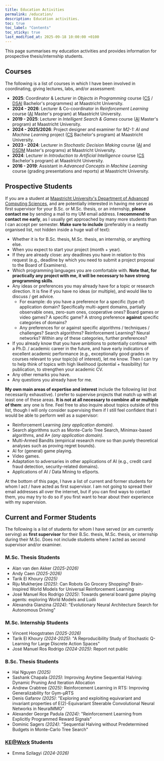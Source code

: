 ```yaml
---
title: Education Activities
permalink: /education/
description: Education activities.
toc: true
toc_label: "Contents"
toc_sticky: true
last_modified_at: 2025-09-18 10:00:00 +0100
---
```


This page summarises my education activities and provides information for prospective thesis/internship students.

## Courses

The following is a list of courses in which I have been involved in coordinating, giving lectures, labs, and/or assessment:

- **2025**: Coordinator & Lecturer in *Objects in Programming* course ([CS](https://www.maastrichtuniversity.nl/education/bachelor/programmes/computer-science) / [DSAI](https://www.maastrichtuniversity.nl/education/bachelor/programmes/data-science-and-artificial-intelligence) Bachelor's programmes) at Maastricht University.
- **2024 - 2026**: Lecturer & Co-coordinator in *Reinforcement Learning* course ([AI](https://curriculum.maastrichtuniversity.nl/education/partner-program-master/artificial-intelligence) Master's program) at Maastricht University.
- **2019 - 2025**: Lecturer in *Intelligent Search & Games* course ([AI](https://curriculum.maastrichtuniversity.nl/education/partner-program-master/artificial-intelligence) Master's program) at Maastricht University.
- **2024 - 2025/2026**: Project designer and examiner for *M2-1: AI and Machine Learning* project ([CS](https://curriculum.maastrichtuniversity.nl/education/bachelor/computer-science) Bachelor's program) at Maastricht University.
- **2023 - 2024**: Lecturer in *Stochastic Decision Making* course ([AI](https://curriculum.maastrichtuniversity.nl/education/partner-program-master/artificial-intelligence) and [DSDM](https://curriculum.maastrichtuniversity.nl/education/partner-program-master/data-science-decision-making) Master's programs) at Maastricht University.
- **2024**: Lecturer in *Introduction to Artificial Intelligence* course ([CS](https://curriculum.maastrichtuniversity.nl/education/bachelor/computer-science) Bachelor's program) at Maastricht University.
- **2016 - 2019**: Assistant in *Advanced Concepts in Machine Learning* course (grading presentations and reports) at Maastricht University.

## Prospective Students

If you are a student at [Maastricht University's Department of Advanced Computing Sciences](https://www.maastrichtuniversity.nl/dacs),
and are potentially interested in having me serve as first supervisor for your B.Sc. or M.Sc. thesis, or an internship, **please contact me** 
by sending a mail to my UM email address. **I recommend to contact me early**, as I usually get approached by many more students than I can
accept per semester. **Make sure to include** (preferably in a neatly organised list, not hidden inside a huge wall of text):

- Whether it is for B.Sc. thesis, M.Sc. thesis, an internship, or anything else.
- When you expect to start your project (month + year).
- If they are already close: any deadlines you have in relation to this request (e.g., deadline by which you need to submit a project proposal to the Board of Examiners).
- Which programming languages you are comfortable with. **Note that, for practically any project with me, it will be necessary to have strong programming skills**.
- Any ideas or preferences you may already have for a topic or research direction. It is fine if you have no ideas (or multiple), and would like to discuss / get advice.
    - For example: do you have a preference for a specific (type of) application domain? Specifically multi-agent domains, partially observable ones, zero-sum ones, cooperative ones? Board games or video games? A specific game? A strong preference **against** specific categories of domains?
    - Any preferences for or against specific algorithms / techniques / challenges? Search algorithms? Reinforcement Learning? Neural networks? Within any of these categories, further preferences?
- If you already know that you have ambitions to potentially continue with a Ph.D. / academic career in the future, and have early indicators of excellent academic
performance (e.g., exceptionally good grades in courses relevant to your topic(s) of interest), let me know. Then I can try to help think of topics with high
likelihood (potential + feasibility) for publication, to strengthen your academic CV.
- Any other remarks you have.
- Any questions you already have for me.

**My own main areas of expertise and interest** include the following list (not necessarily exhaustive). I prefer to supervise projects 
that match up with at least one of these areas. **It is not at all necessary to combine all or multiple of them**: any one is fine. 
Feel free to also inquire about topics outside of this list, though I will only consider supervising them if I still feel confident
that I would be able to perform well as a supervisor:

- Reinforcement Learning *(any application domain)*.
- Search algorithms such as Monte-Carlo Tree Search, Minimax-based algorithms, and A* *(any application domain)*.
- Multi-Armed Bandits (empirical research more so than purely theoretical analyses such as proving regret bounds).
- AI for (general) game playing.
- Video games.
- Adaptation to adversaries in other applications of AI (e.g., credit card fraud detection, security-related domains).
- Applications of AI / Data Mining to eSports.

At the bottom of this page, I have a list of current and former students for whom I act / have acted as first supervisor. I am not going to spread their email addresses all over the internet, but 
if you can find ways to contact them, you may try to do so if you first want to hear about their experience with my supervision.

## Current and Former Students

The following is a list of students for whom I have served (or am currently serving) as **first supervisor** for their B.Sc. thesis, M.Sc. thesis, or internship during their M.Sc. Does not include students where I acted as second supervisor and/or examiner.

### M.Sc. Thesis Students

- Alan van den Akker *(2025-2026)*
- Andy Caen *(2025-2026)*
- Tarik El Khoury *(2025)*
- Riju Mukherjee *(2025)*: Can Robots Go Grocery Shopping? Brain-Inspired World Models for Universal Reinforcement Learning
- José Manuel Ros Rodrigo *(2025)*: Towards general board game playing agents: exploring World Models and Ludii
- Alexandra Gianzina *(2024)*: "Evolutionary Neural Architecture Search for Autonomous Driving"

### M.Sc. Internship Students

- Vincent Hoogstraten *(2025-2026)*
- Tarik El Khoury *(2024-2025)*: "A Reproducibility Study of Stochastic Q-Learning for Large Discrete Action Spaces"
- José Manuel Ros Rodrigo *(2024-2025)*: Report not public

### B.Sc. Thesis Students

- Hai Nguyen *(2025)*
- Sashank Chapala *(2025)*: Improving Anytime Sequential Halving: Dynamic Pruning And Iteration Allocation
- Andrew Crabtree *(2025)*: Reinforcement Learning in RTS: Improving Generalizability for Gym-μRTS
- Denis Gafarov *(2025)*: "Exploring and exploiting equivariant and invariant properties of E(2)-Equivariant Steerable Convolutional Neural Networks in NeuralMMO"
- Alexander George Padula *(2024)*: "Reinforcement Learning from Explicitly Programmed Reward Signals"
- Dominic Sagers *(2024)*: "Sequential Halving without Predetermined Budgets in Monte-Carlo Tree Search"

### [KE@Work](https://www.maastrichtuniversity.nl/research/department-advanced-computing-sciences/education/keworkmarble-20/kework-information) Students

- Emma Szilagyi *(2024-2026)*

